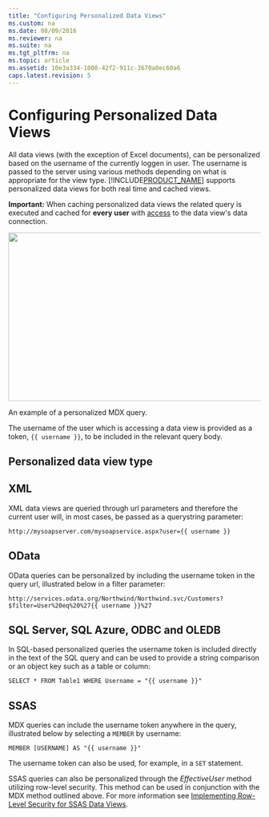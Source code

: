 ```yaml
---
title: "Configuring Personalized Data Views"
ms.custom: na
ms.date: 08/09/2016
ms.reviewer: na
ms.suite: na
ms.tgt_pltfrm: na
ms.topic: article
ms.assetid: 10e3a334-1008-42f2-911c-3670a0ec60a6
caps.latest.revision: 5
---
```

# Configuring Personalized Data Views
All data views (with the exception of Excel documents), can be personalized based on the username of the currently loggen in user. The username is passed to the server using various methods depending on what is appropriate for the view type. [!INCLUDE[PRODUCT_NAME](../../Topics/TopicNameNotContainA/tokens/PRODUCT_NAME.md)] supports personalized data views for both real time and cached views.  
  
**Important:** When caching personalized data views the related query is executed and cached for **every user** with [access](Managing%20Permissions.md) to the data view's data connection.  
  
<div class="image">  
  <img src="images/configuring_personalized_data_views_screen01.png" width="800" height="336" />  
  <p>An example of a personalized MDX query.</p>  
</div>  
  
The username of the user which is accessing a data view is provided as a token, `{{ username }}`, to be included in the relevant query body.  
  
## Personalized data view type     
  
## XML  
  
XML data views are queried through url parameters and therefore the current user will, in most cases, be passed as a querystring parameter:  
  
    http://mysoapserver.com/mysoapservice.aspx?user={{ username }}  
  
## OData  
  
OData queries can be personalized by including the username token in the query url, illustrated below in a filter parameter:  
  
    http://services.odata.org/Northwind/Northwind.svc/Customers?$filter=User%20eq%20%27{{ username }}%27  
  
## SQL Server, SQL Azure, ODBC and OLEDB  
  
In SQL-based personalized queries the username token is included directly in the text of the SQL query and can be used to provide a string comparison or an object key such as a table or column:  
  
    SELECT * FROM Table1 WHERE Username = "{{ username }}"  
  
## SSAS  
  
MDX queries can include the username token anywhere in the query, illustrated below by selecting a `MEMBER` by username:  
  
`MEMBER [USERNAME] AS "{{ username }}"`  
  
The username token can also be used, for example, in a `SET` statement.  
  
SSAS queries can also be personalized through the *EffectiveUser* method utilizing row-level security. This method can be used in conjunction with the MDX method outlined above. For more information see [Implementing Row-Level Security for SSAS Data Views](../../Topics/TopicNameNotContainA/Implementing-Row-Level-Security-for-SSAS-Data-Views.md).  
  
